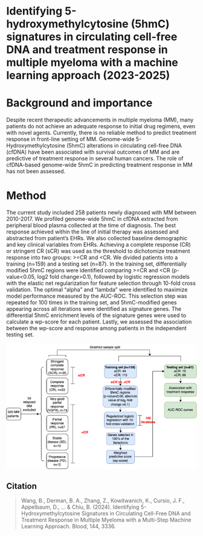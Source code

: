 # Identifying 5-hydroxymethylcytosine (5hmC) signatures in circulating cell-free DNA and treatment response in multiple myeloma with a machine learning approach (2023-2025)

# Background and importance 

Despite recent therapeutic advancements in multiple myeloma (MM), many patients do not achieve an adequate response to initial drug regimens, even with novel agents. Currently, there is no reliable method to predict treatment response in front-line setting of MM. Genome-wide 5-Hydroxymethylcytosine (5hmC) alterations in circulating cell-free DNA (cfDNA) have been associated with survival outcomes of MM and are predictive of treatment response in several human cancers. The role of cfDNA-based genome-wide 5hmC in predicting treatment response in MM has not been assessed.

# Method 

The current study included 258 patients newly diagnosed with MM between 2010-2017. We profiled genome-wide 5hmC in cfDNA extracted from peripheral blood plasma collected at the time of diagnosis. The best response achieved within the line of initial therapy was assessed and abstracted from patient’s EHRs. We also collected baseline demographic and key clinical variables from EHRs. Achieving a complete response (CR) or stringent CR (sCR) was used as the threshold to dichotomize treatment response into two groups: >=CR and <CR. We divided patients into a training (n=159) and a testing set (n=87). In the training set, differentially modified 5hmC regions were identified comparing >=CR and <CR (p-value<0.05, log2 fold change>0.1), followed by logistic regression models with the elastic net regularization for feature selection through 10-fold cross validation. The optimal “alpha” and “lambda” were identified to maximize model performance measured by the AUC-ROC. This selection step was repeated for 100 times in the training set, and 5hmC-modified genes appearing across all iterations were identified as signature genes. The differential 5hmC enrichment levels of the signature genes were used to calculate a wp-score for each patient. Lastly, we assessed the association between the wp-score and response among patients in the independent testing set. 

<img src="plots/5hmc_response_design.drawio.png" width="600">

## **Citation**  

> Wang, B., Derman, B. A., Zhang, Z., Kowitwanich, K., Cursio, J. F., Appelbaum, D., ... & Chiu, B. (2024). Identifying 5-Hydroxymethylcytosine Signatures in Circulating Cell-Free DNA and Treatment Response in Multiple Myeloma with a Multi-Step Machine Learning Approach. Blood, 144, 3336.






